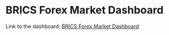 # BRICS Forex Market Dashboard

Link to the dashboard: [BRICS Forex Market Dashboard](https://bkt92-brics-dashboard-overview-7gvs4p.streamlitapp.com)
